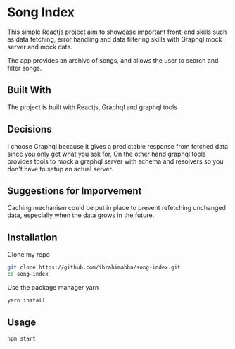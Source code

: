 # Song Index

This simple Reactjs project aim to showcase important front-end skills such as data fetching, error handling and data filtering
skills with Graphql mock server and mock data.

The app provides an archive of songs, and allows the user to search and filter songs.

## Built With

The project is built with Reactjs,  Graphql and graphql tools

## Decisions

I choose Graphql because it gives a predictable response from fetched data since you only get what you ask for, On the other hand
graphql tools provides tools to mock a graphql server with schema and resolvers so you don't have to setup an actual server.

## Suggestions for Imporvement

Caching mechanism could be put in place to prevent refetching unchanged data, especially when the data grows in the future.



## Installation

Clone my repo
```bash
git clone https://github.com/ibrahimabba/song-index.git
cd song-index
```
Use the package manager yarn

```bash
yarn install
```

## Usage
```bash
npm start
```
